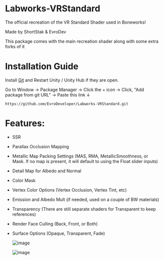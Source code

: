 # Labworks-VRStandard

The official recreation of the VR Standard Shader used in Boneworks!

Made by ShortStak & EvroDev

This package comes with the main recreation shader along with some extra forks of it

# Installation Guide

Install [Git](https://git-scm.com/) and Restart Unity / Unity Hub if they are open.

Go to Window -> Package Manager -> Click the + icon -> Click, "Add package from git URL" -> Paste this link ↓
```
https://github.com/EvroDeveloper/Labworks-VRStandard.git
```

# Features:
 - SSR
 - Parallax Occlusion Mapping
 - Metallic Map Packing Settings (MAS, RMA, MetallicSmoothness, or Mask. If no map is present, it will default to using the Float slider inputs)
 - Detail Map for Albedo and Normal
 - Color Mask
 - Vertex Color Options (Vertex Occlusion, Vertex Tint, etc)
 - Emission and Albedo Mult (if needed, used on a couple of BW materials)
 - Transparency (There are still separate shaders for Transparent to keep references)
 - Render Face Culling (Back, Front, or Both)
 - Surface Options (Opaque, Transparent, Fade)
 
   ![image](https://github.com/user-attachments/assets/983c3fa6-0815-4a4f-bb97-6af711aa4dd2)


   ![image](https://github.com/user-attachments/assets/3382c035-8c07-4ec6-b46f-915867c9df72)

